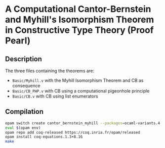 # A Computational Cantor-Bernstein and Myhill's Isomorphism Theorem in Constructive Type Theory (Proof Pearl)

## Description

The three files containing the theorems are:

- `Basic/Myhill.v` with the Myhill Isomorphism Theorem and CB as consequence
- `Basic/CB_PHP.v` with CB using a computational pigeonhole principle
- `Basic/CB.v` with CB using list enumerators

## Compilation

```sh
opam switch create cantor_bernstein_myhill --packages=ocaml-variants.4.14.0+options,ocaml-option-flambda
eval $(opam env)
opam repo add coq-released https://coq.inria.fr/opam/released
opam install coq-equations.1.3+8.16
make
```
